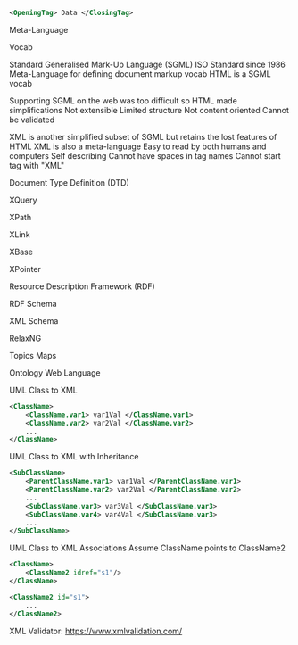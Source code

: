 ```xml
<OpeningTag> Data </ClosingTag>
```

Meta-Language
	

Vocab
	

Standard Generalised Mark-Up Language (SGML)
	ISO Standard since 1986
	Meta-Language for defining document markup vocab
	HTML is a SGML vocab

Supporting SGML on the web was too difficult so HTML made simplifications
	Not extensible 
	Limited structure
	Not content oriented
	Cannot be validated 

XML is another simplified subset of SGML but retains the lost features of HTML
	XML is also a meta-language
	Easy to read by both humans and computers
	Self describing
	Cannot have spaces in tag names
	Cannot start tag with "XML"

Document Type Definition (DTD)

XQuery

XPath

XLink

XBase

XPointer

Resource Description Framework (RDF)

RDF Schema

XML Schema

RelaxNG

Topics Maps

Ontology Web Language

UML Class to XML
```xml
<ClassName>
	<ClassName.var1> var1Val </ClassName.var1>
	<ClassName.var2> var2Val </ClassName.var2>
	...
</ClassName>
```

UML Class to XML with Inheritance
```xml
<SubClassName>
	<ParentClassName.var1> var1Val </ParentClassName.var1>
	<ParentClassName.var2> var2Val </ParentClassName.var2>
	...
	<SubClassName.var3> var3Val </SubClassName.var3>
	<SubClassName.var4> var4Val </SubClassName.var3>
	...
</SubClassName>
```

UML Class to XML Associations
Assume ClassName points to ClassName2
```xml
<ClassName>
	<ClassName2 idref="s1"/>
</ClassName>

<ClassName2 id="s1">
	...
</ClassName2>
```

XML Validator:
	https://www.xmlvalidation.com/